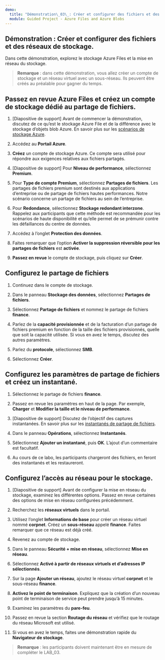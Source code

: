 ```yaml
---
demo:
  title: "Démonstration\_03\_: Créer et configurer des fichiers et des réseaux de stockage"
  module: Guided Project - Azure Files and Azure Blobs
--- 
```


## Démonstration : Créer et configurer des fichiers et des réseaux de stockage.

Dans cette démonstration, explorez le stockage Azure Files et la mise en réseau du stockage.

> **Remarque** : dans cette démonstration, vous allez créer un compte de stockage et un réseau virtuel avec un sous-réseau. Ils peuvent être créés au préalable pour gagner du temps. 

## Passez en revue Azure Files et créez un compte de stockage dédié au partage de fichiers.

1. [Diapositive de support] Avant de commencer la démonstration, discutez de ce qu’est le stockage Azure File et de la différence avec le stockage d’objets blob Azure. En savoir plus sur les [scénarios de stockage Azure](https://learn.microsoft.com/azure/storage/common/storage-introduction).

1. Accédez au **Portail Azure**.

1. **Créez** un compte de stockage Azure. Ce compte sera utilisé pour répondre aux exigences relatives aux fichiers partagés.

1. [Diapositive de support] Pour **Niveau de performance**, sélectionnez **Premium**. 

1. Pour **Type de compte Premium**, sélectionnez **Partages de fichiers**. Les partages de fichiers premium sont destinés aux applications d’entreprise ou de partage de fichiers hautes performances. Notre scénario concerne un partage de fichiers au sein de l’entreprise. 

1. Pour **Redondance**, sélectionnez **Stockage redondant interzone**. Rappelez aux participants que cette méthode est recommandée pour les scénarios de haute disponibilité et qu’elle permet de se prémunir contre les défaillances du centre de données.

1. Accédez à l’onglet **Protection des données**.

1. Faites remarquer que l’option **Activer la suppression réversible pour les partages de fichiers** est **activée**.

1. **Passez en revue** le compte de stockage, puis cliquez sur **Créer**.

## Configurez le partage de fichiers

1. Continuez dans le compte de stockage.

1. Dans le panneau **Stockage des données**, sélectionnez **Partages de fichiers**.

1. Sélectionnez **Partage de fichiers** et nommez le partage de fichiers **finance**.

1. Parlez de la **capacité provisionnée** et de la facturation d’un partage de fichiers premium en fonction de la taille des fichiers provisionnés, quelle que soit la capacité utilisée. Si vous en avez le temps, discutez des autres paramètres. 

1. Parlez du **protocole**, sélectionnez **SMB**.

1. Sélectionnez **Créer**.

## Configurez les paramètres de partage de fichiers et créez un instantané.

1. Sélectionnez le partage de fichiers **finance**.

1. Passez en revue les paramètres en haut de la page. Par exemple, **Charger** et **Modifier la taille et le niveau de performance**.

1. [Diapositive de support] Discutez de l’objectif des captures instantanées. En savoir plus sur les [instantanés de partage de fichiers](https://learn.microsoft.com/azure/storage/files/storage-snapshots-files).

1. Dans le panneau **Opérations**, sélectionnez **Instantanés**.

1. Sélectionnez **Ajouter un instantané**, puis **OK**. L’ajout d’un commentaire est facultatif.

1. Au cours de ce labo, les participants chargeront des fichiers, en feront des instantanés et les restaureront.

## Configurez l’accès au réseau pour le stockage.

1. [Diapositive de support] Avant de configurer la mise en réseau du stockage, examinez les différentes options. Passez en revue certaines des options de mise en réseau configurées précédemment. 

1. Recherchez les **réseaux virtuels** dans le portail.

1. Utilisez l’onglet **Informations de base** pour créer un réseau virtuel nommé **corpnet**. Créez un **sous-réseau** appelé **finance**. Faites remarquer que ce réseau est déjà créé.

1. Revenez au compte de stockage.

1. Dans le panneau **Sécurité + mise en réseau**, sélectionnez **Mise en réseau**.

1. Sélectionnez **Activé à partir de réseaux virtuels et d’adresses IP sélectionnés**.

1. Sur la page **Ajouter un réseau**, ajoutez le réseau virtuel **corpnet** et le sous-réseau **finance**.

1. **Activez le point de terminaison**. Expliquez que la création d’un nouveau point de terminaison de service peut prendre jusqu’à 15 minutes.

1. Examinez les paramètres du **pare-feu**.

1. Passez en revue la section **Routage du réseau** et vérifiez que le routage du réseau Microsoft est utilisé.



1. Si vous en avez le temps, faites une démonstration rapide du **Navigateur de stockage**. 

>**Remarque** : les participants doivent maintenant être en mesure de compléter le LAB_03. 
